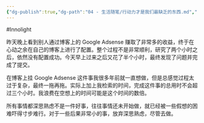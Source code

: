 ```yaml
---
{"dg-publish":true,"dg-path":"04 - 生活随笔/行动力才是我们最缺乏的东西.md","permalink":"/04 - 生活随笔/行动力才是我们最缺乏的东西/","created":"2025-06-18T17:18:59.349+08:00","updated":"2025-06-18T18:20:17.358+08:00"}
---
```


#Innolight

昨天晚上看到别人通过博客上的 Google Adsense 赚取了非常多的收益，终于在心动之余在自己的博客上进行了配置。整个过程不是非常顺利，研究了两个小时之后，依然没有配置成功。今天早上过来之后又花了半个小时，最终发现了问题并完成了提交。

在博客上挂 Google Adsense 这件事我很多年前就一直想做，但是总感觉过程太过于复杂，最终一拖再拖。实际上加上我检索的时间，完成这件事的总用时不会超过三个小时。我浪费在空想上的时间可能是这个时间的数倍。

所有事情都深思熟虑不是一件好事，往往事情还未开始做，就已经被一些假想的困难吓得寸步难行。对于一些后果非常小的事，放弃深思熟虑，尽管去做。